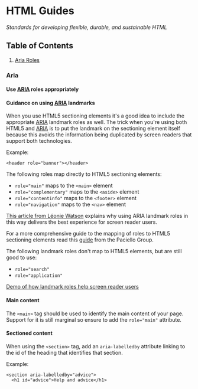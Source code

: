 # HTML Guides

*Standards for developing flexible, durable, and sustainable HTML* 

## Table of Contents

  1. [Aria Roles](#aria)
 
### Aria
#### Use [ARIA](https://developer.mozilla.org/en-US/docs/Web/Accessibility/ARIA) roles appropriately

#### Guidance on using [ARIA](https://developer.mozilla.org/en-US/docs/Web/Accessibility/ARIA) landmarks

When you use HTML5 sectioning elements it's a good idea to include
the appropriate [ARIA](https://developer.mozilla.org/en-US/docs/Web/Accessibility/ARIA) landmark roles as well. The trick when you're
using both HTML5 and [ARIA](https://developer.mozilla.org/en-US/docs/Web/Accessibility/ARIA) is to put the landmark on the sectioning
element itself because this avoids the information being duplicated by
screen readers that support both technologies.

Example:

    <header role="banner"></header>

The following roles map directly to HTML5 sectioning elements:

* `role="main"` maps to the `<main>` element
* `role="complementary"` maps to the `<aside>` element
* `role="contentinfo"` maps to the `<footer>` element
* `role="navigation"` maps to the `<nav>` element

[This article from Léonie Watson](http://tink.uk/screen-readers-aria-roles-html5-support/) explains why using ARIA landmark roles in this way delivers the best experience for screen reader users.

For a more comprehensive guide to the mapping of roles to HTML5 sectioning elements read this [guide](http://blog.paciellogroup.com/2013/02/using-wai-aria-landmarks-2013/) from the Paciello Group.

The following landmark roles don't map to HTML5 elements, but are
still good to use:

* `role="search"`
* `role="application"`

[Demo of how landmark roles help screen reader users](http://tink.co.uk/2011/07/how-do-aria-landmark-roles-help-screen-reader-users/)

#### Main content

The `<main>` tag should be used to identify the main content of your page. Support for it is still marginal so ensure to add the `role="main"` attribute.

#### Sectioned content

When using the `<section>` tag, add an `aria-labelledby` attribute linking to the id of the heading that identifies that section.

Example:

    <section aria-labelledby="advice">
      <h1 id="advice">Help and advice</h1>

